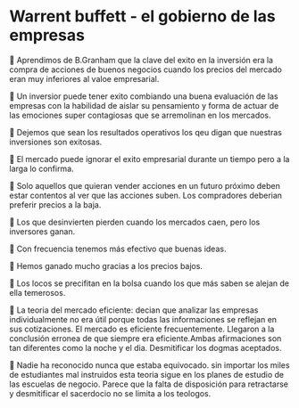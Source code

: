 # Warrent buffett - el gobierno de las empresas

:large_orange_diamond: Aprendimos de B.Granham que la clave del exito en la inversión era la compra de acciones 
de buenos negocios cuando los precios del mercado eran muy inferiores al valoe empresarial.



:large_orange_diamond: Un inversior puede tener exito combiando una buena evaluación de las empresas con la habilidad
de aislar su pensamiento y forma de actuar de las emociones super contagiosas que se arremolinan 
en los mercados.



:large_orange_diamond: Dejemos que sean los resultados operativos los qeu digan que nuestras inversiones son exitosas.



:large_orange_diamond: El mercado puede ignorar el exito empresarial durante un tiempo pero a la larga lo confirma.

:large_orange_diamond: Solo aquellos que quieran vender acciones en un futuro próximo deben estar contentos al ver que las acciones suben. Los compradores deberian preferir precios a la baja.

:large_orange_diamond: Los que desinvierten pierden cuando los mercados caen, pero los inversores ganan.

:large_orange_diamond: Con frecuencia tenemos más efectivo que buenas ideas.

:large_orange_diamond: Hemos ganado mucho gracias a los precios bajos.

:large_orange_diamond: Los locos se precifitan en la bolsa cuando los que más saben se alejan de ella temerosos.

:large_orange_diamond: La teoria del mercado eficiente: decian que analizar las empresas individualmente no era útil porque todas las informaciones se reflejan en sus cotizaciones.
El mercado es eficiente frecuentemente. Llegaron a la conclusión erronea de que siempre era eficiente.Ambas afirmaciones son tan diferentes como la noche y el dia.
Desmitificar los dogmas aceptados.

:large_orange_diamond: Nadie ha reconocido nunca que estaba equivocado. sin importar los miles de estudiantes mal instruidos esta teoria sigue en los planes de estudio de las escuelas de negocio. Parece que la falta de disposición para retractarse y desmitificar el sacerdocio no se limita a los teologos.
